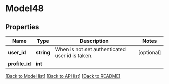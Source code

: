 # Model48

## Properties
Name | Type | Description | Notes
------------ | ------------- | ------------- | -------------
**user_id** | **string** | When is not set authenticated user id is taken. | [optional] 
**profile_id** | **int** |  | 

[[Back to Model list]](../../README.md#documentation-for-models) [[Back to API list]](../../README.md#documentation-for-api-endpoints) [[Back to README]](../../README.md)

